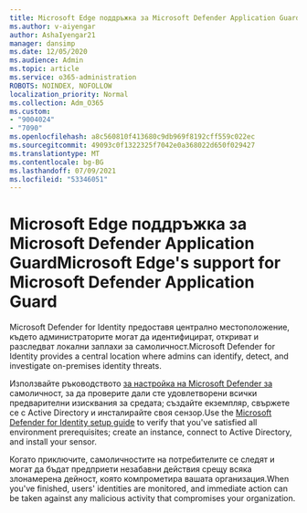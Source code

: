 ```yaml
---
title: Microsoft Edge поддръжка за Microsoft Defender Application Guard
ms.author: v-aiyengar
author: AshaIyengar21
manager: dansimp
ms.date: 12/05/2020
ms.audience: Admin
ms.topic: article
ms.service: o365-administration
ROBOTS: NOINDEX, NOFOLLOW
localization_priority: Normal
ms.collection: Adm_O365
ms.custom:
- "9004024"
- "7090"
ms.openlocfilehash: a8c560810f413680c9db969f8192cff559c022ec
ms.sourcegitcommit: 49093c0f1322325f7042e0a368022d650f029427
ms.translationtype: MT
ms.contentlocale: bg-BG
ms.lasthandoff: 07/09/2021
ms.locfileid: "53346051"
---
```

# <a name="microsoft-edges-support-for-microsoft-defender-application-guard"></a><span data-ttu-id="61e33-102">Microsoft Edge поддръжка за Microsoft Defender Application Guard</span><span class="sxs-lookup"><span data-stu-id="61e33-102">Microsoft Edge's support for Microsoft Defender Application Guard</span></span>

<span data-ttu-id="61e33-103">Microsoft Defender for Identity предоставя централно местоположение, където администраторите могат да идентифицират, откриват и разследват локални заплахи за самоличност.</span><span class="sxs-lookup"><span data-stu-id="61e33-103">Microsoft Defender for Identity provides a central location where admins can identify, detect, and investigate on-premises identity threats.</span></span> 

<span data-ttu-id="61e33-104">Използвайте ръководството [за настройка на Microsoft Defender за](https://admin.microsoft.com/AdminPortal/Home?#/modernonboarding/microsoftdefenderforidentitysetupguide) самоличност, за да проверите дали сте удовлетворени всички предварителни изисквания за средата; създайте екземпляр, свържете се с Active Directory и инсталирайте своя сензор.</span><span class="sxs-lookup"><span data-stu-id="61e33-104">Use the [‎Microsoft Defender for Identity‎ setup guide](https://admin.microsoft.com/AdminPortal/Home?#/modernonboarding/microsoftdefenderforidentitysetupguide) to verify that you've satisfied all environment prerequisites; create an instance, connect to Active Directory, and install your sensor.</span></span> 

<span data-ttu-id="61e33-105">Когато приключите, самоличностите на потребителите се следят и могат да бъдат предприети незабавни действия срещу всяка злонамерена дейност, която компрометира вашата организация.</span><span class="sxs-lookup"><span data-stu-id="61e33-105">When you've finished, users' identities are monitored, and immediate action can be taken against any malicious activity that compromises your organization.</span></span>
